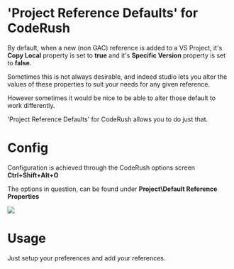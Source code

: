'Project Reference Defaults' for CodeRush
===
By default, when a new (non GAC) reference is added to a VS Project, it's **Copy Local** property is set to **true** and it's **Specific Version** property is set to **false**.

Sometimes this is not always desirable, and indeed studio lets you alter the values of these properties to suit your needs for any given reference.

However sometimes it would be nice to be able to alter those default to work differently.

'Project Reference Defaults' for CodeRush allows you to do just that.

Config 
======

Configuration is achieved through the CodeRush options screen **Ctrl+Shift+Alt+O**

The options in question, can be found under **Project\Default Reference Properties**

![](CR_ProjectReferenceDefaults/Screenshots/ProjectReferenceDefaults.png)

Usage 
======

Just setup your preferences and add your references.
